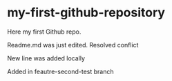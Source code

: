 # my-first-github-repository
Here my first Github repo.

Readme.md was just edited. Resolved conflict

New line was added locally

Added in feautre-second-test branch
